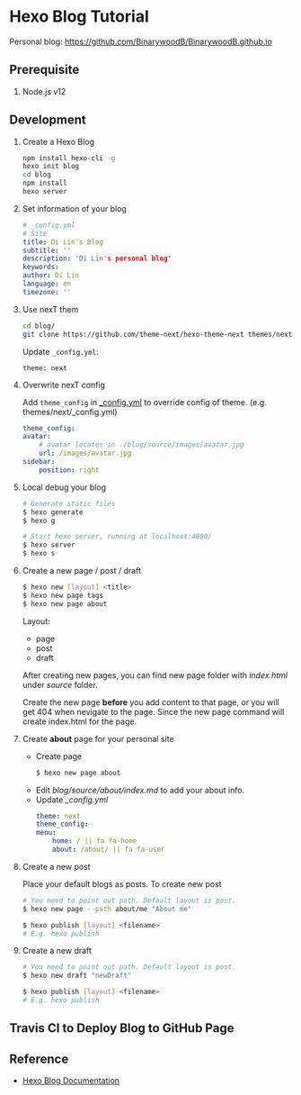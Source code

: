 # Hexo Blog Tutorial

Personal blog: https://github.com/BinarywoodB/BinarywoodB.github.io

## Prerequisite

1. Node.js v12

## Development

1. Create a Hexo Blog

    ```bash
    npm install hexo-cli -g
    hexo init blog
    cd blog
    npm install
    hexo server
    ```

1. Set information of your blog

    ```yaml    
    # _config.yml
    # Site
    title: Di Lin's Blog
    subtitle: ''
    description: 'Di Lin's personal blog'
    keywords:
    author: Di Lin
    language: en
    timezone: ''
    ```

1. Use nexT them
    
    ```bash
    cd blog/
    git clone https://github.com/theme-next/hexo-theme-next themes/next
    ```
    Update `_config.yml`:
    ```
    theme: next
    ```

1. Overwrite nexT config
    
    Add `theme_config` in [_config.yml](./blog/_config.yml) to override config of theme. (e.g. themes/next/_config.yml)
    ```yaml
    theme_config:
    avatar:
        # avatar locates in ./blog/source/images/avatar.jpg
        url: /images/avatar.jpg
    sidebar:
        position: right
    ```
1. Local debug your blog

    ```bash
    # Generate static files
    $ hexo generate
    $ hexo g

    # Start hexo server, running at localhost:4000/
    $ hexo server
    $ hexo s
    ```

1. Create a new page / post / draft

    ```bash
    $ hexo new [layout] <title>
    $ hexo new page tags
    $ hexo new page about
    ```
    Layout:
    
    * page
    * post
    * draft

    After creating new pages, you can find new page folder with *index.html* under *source* folder. 
    
    Create the new page **before** you add content to that page, or you will get 404 when nevigate to the page. Since the new page command will create index.html for the page.

1. Create **about** page for your personal site

    - Create page
        ```bash
        $ hexo new page about
        ```
    - Edit *blog/source/about/index.md* to add your about info.
    - Update *_config.yml*
        ```yaml
        theme: next
        theme_config:
        menu:
            home: / || fa fa-home
            about: /about/ || fa fa-user
        ```

1. Create a new post

    Place your default blogs as posts. To create new post

    ```bash
    # You need to point out path. Default layout is post.
    $ hexo new page --path about/me "About me"

    $ hexo publish [layout] <filename>
    # E.g. hexo publish 
    ```

1. Create a new draft

    ```bash
    # You need to point out path. Default layout is post.
    $ hexo new draft "newDraft"

    $ hexo publish [layout] <filename>
    # E.g. hexo publish
    ```

## Travis CI to Deploy Blog to GitHub Page

## Reference
* [Hexo Blog Documentation](https://hexo.io/docs/)